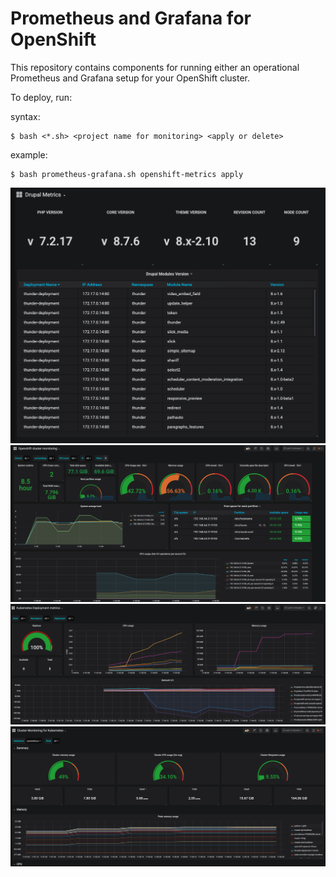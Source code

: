 # Prometheus and Grafana for OpenShift

This repository contains components for running either an operational Prometheus and Grafana setup for your OpenShift cluster. 

To deploy, run:

syntax:
```
$ bash <*.sh> <project name for monitoring> <apply or delete> 
```
example:
```
$ bash prometheus-grafana.sh openshift-metrics apply
```
![alt text](https://github.com/ros-kamach/openshift_monitoring/raw/master/4.png)
![alt text](https://github.com/ros-kamach/openshift_monitoring/raw/master/3.png)
![alt text](https://github.com/ros-kamach/openshift_monitoring/raw/master/2.png)
![alt text](https://github.com/ros-kamach/openshift_monitoring/raw/master/1.png)
